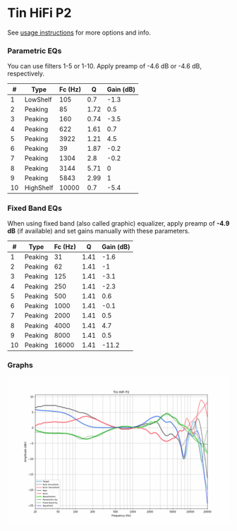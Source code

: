 # Tin HiFi P2
See [usage instructions](https://github.com/jaakkopasanen/AutoEq#usage) for more options and info.

### Parametric EQs
You can use filters 1-5 or 1-10. Apply preamp of -4.6 dB or -4.6 dB, respectively.

|   # | Type      |   Fc (Hz) |    Q |   Gain (dB) |
|-----|-----------|-----------|------|-------------|
|   1 | LowShelf  |       105 | 0.7  |        -1.3 |
|   2 | Peaking   |        85 | 1.72 |         0.5 |
|   3 | Peaking   |       160 | 0.74 |        -3.5 |
|   4 | Peaking   |       622 | 1.61 |         0.7 |
|   5 | Peaking   |      3922 | 1.21 |         4.5 |
|   6 | Peaking   |        39 | 1.87 |        -0.2 |
|   7 | Peaking   |      1304 | 2.8  |        -0.2 |
|   8 | Peaking   |      3144 | 5.71 |         0   |
|   9 | Peaking   |      5843 | 2.99 |         1   |
|  10 | HighShelf |     10000 | 0.7  |        -5.4 |

### Fixed Band EQs
When using fixed band (also called graphic) equalizer, apply preamp of **-4.9 dB** (if available) and set gains manually with these parameters.

|   # | Type    |   Fc (Hz) |    Q |   Gain (dB) |
|-----|---------|-----------|------|-------------|
|   1 | Peaking |        31 | 1.41 |        -1.6 |
|   2 | Peaking |        62 | 1.41 |        -1   |
|   3 | Peaking |       125 | 1.41 |        -3.1 |
|   4 | Peaking |       250 | 1.41 |        -2.3 |
|   5 | Peaking |       500 | 1.41 |         0.6 |
|   6 | Peaking |      1000 | 1.41 |        -0.1 |
|   7 | Peaking |      2000 | 1.41 |         0.5 |
|   8 | Peaking |      4000 | 1.41 |         4.7 |
|   9 | Peaking |      8000 | 1.41 |         0.5 |
|  10 | Peaking |     16000 | 1.41 |       -11.2 |

### Graphs
![](./Tin%20HiFi%20P2.png)
